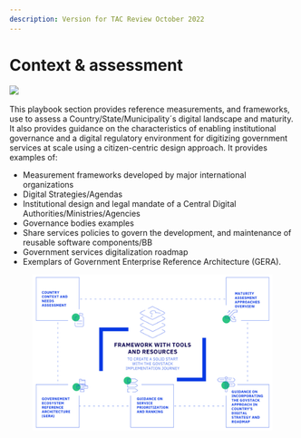 ```yaml
---
description: Version for TAC Review October 2022
---
```


# Context & assessment

![](../../.gitbook/assets/Playbook\_01.png)

This playbook section provides reference measurements, and frameworks, use to assess a Country/State/Municipality´s digital landscape and maturity.  It also provides guidance on the characteristics of enabling institutional governance and a digital regulatory environment for digitizing government services at scale using a citizen-centric design approach. It provides examples of:&#x20;

* Measurement frameworks developed by major international organizations&#x20;
* Digital Strategies/Agendas&#x20;
* Institutional design and legal mandate of a Central Digital Authorities/Ministries/Agencies &#x20;
* Governance bodies examples&#x20;
* Share services policies to govern the development, and maintenance of reusable software components/BB
* Government services digitalization roadmap
* Exemplars of Government Enterprise Reference Architecture (GERA). &#x20;

<figure><img src="../../.gitbook/assets/6. Digital Strategy and Governance (2).jpg" alt=""><figcaption></figcaption></figure>


